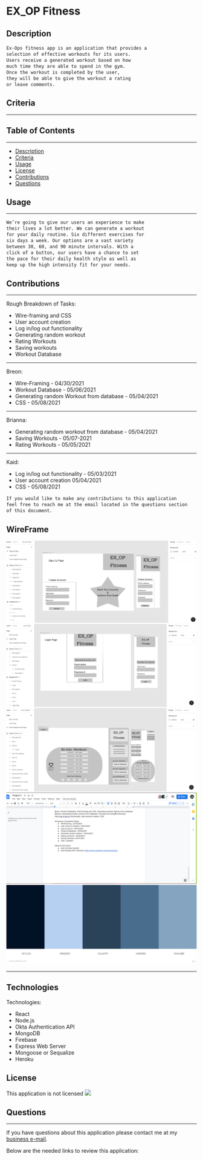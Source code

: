 # EX_OP Fitness

## Description

```
Ex-Ops fitness app is an application that provides a
selection of effective workouts for its users.
Users receive a generated workout based on how
much time they are able to spend in the gym.
Once the workout is completed by the user,
they will be able to give the workout a rating
or leave comments.
```

## Criteria

---

## Table of Contents

---

- [Description](#Description)
- [Criteria](#Criteria)
- [Usage](#Usage)
- [License](#License)
- [Contributions](#Contributions)
- [Questions](#Questions)

## Usage

---

```
We’re going to give our users an experience to make
their lives a lot better. We can generate a workout
for your daily routine. Six different exercises for
six days a week. Our options are a vast variety 
between 30, 60, and 90 minute intervals. With a 
click of a button, our users have a chance to set
the pace for their daily health style as well as
keep up the high intensity fit for your needs.
```

## Contributions

---

Rough Breakdown of Tasks:

- Wire-framing and CSS
- User account creation
- Log in/log out functionality
- Generating random workout
- Rating Workouts
- Saving workouts
- Workout Database

---

Breon:

- Wire-Framing - 04/30/2021
- Workout Database - 05/06/2021
- Generating random Workout from database - 05/04/2021
- CSS - 05/08/2021

---

Brianna:

- Generating random workout from database - 05/04/2021
- Saving Workouts - 05/07-2021
- Rating Workouts - 05/05/2021

---

Kaid:

- Log in/log out functionality - 05/03/2021
- User account creation 05/04/2021
- CSS - 05/08/2021

```
If you would like to make any contributions to this application
feel free to reach me at the email located in the questions section
of this document.
```

## WireFrame

![SignUp](https://github.com/beyondcommitted/ex_op_fitness/blob/main/client/public/img/SignUp.png?raw=true)
![Login](https://github.com/beyondcommitted/ex_op_fitness/blob/main/client/public/img/Login.png?raw=true)
![Dashboard](https://github.com/beyondcommitted/ex_op_fitness/blob/main/client/public/img/Dashboard.png?raw=true)
![Completion Schedule](https://github.com/beyondcommitted/ex_op_fitness/blob/main/client/public/img/CompletionSchedule.png?raw=true)
![Color Palette](https://github.com/beyondcommitted/ex_op_fitness/blob/main/client/public/img/ColorPalette.jpeg?raw=true)

---

## Technologies

Technologies:

- React
- Node.js
- Okta Authentication API
- MongoDB
- Firebase
- Express Web Server
- Mongoose or Sequalize
- Heroku

## License

This application is not licensed <img src="https://img.shields.io/badge/license-Unlicense-blue.svg"></img>

## Questions

---

If you have questions about this application please contact me at my <a href="beyond.committed@gmail.com">business e-mail</a>.

Below are the needed links to review this application:
